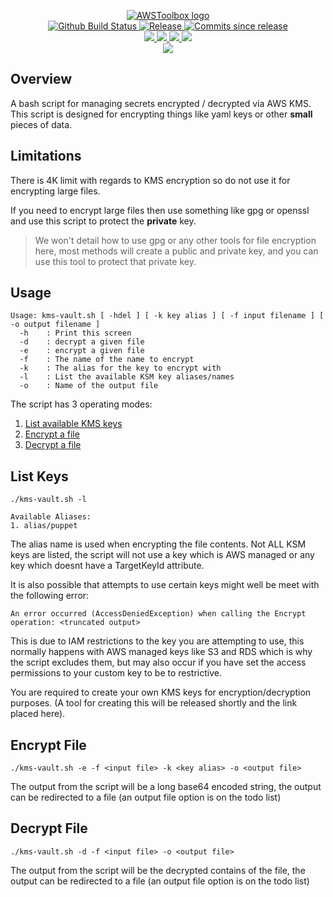 <p align="center">
    <a href="https://github.com/AWSToolbox/">
        <img src="https://cdn.wolfsoftware.com/assets/images/github/organisations/awstoolbox/black-and-white-circle-256.png" alt="AWSToolbox logo" />
    </a>
    <br />
    <a href="https://github.com/AWSToolbox/kms-vault/actions/workflows/cicd-pipeline.yml">
        <img src="https://img.shields.io/github/workflow/status/AWSToolbox/kms-vault/CICD%20Pipeline/master?style=for-the-badge" alt="Github Build Status">
    </a>
    <a href="https://github.com/AWSToolbox/kms-vault/releases/latest">
        <img src="https://img.shields.io/github/v/release/AWSToolbox/kms-vault?color=blue&label=Latest%20Release&style=for-the-badge" alt="Release">
    </a>
    <a href="https://github.com/AWSToolbox/kms-vault/releases/latest">
        <img src="https://img.shields.io/github/commits-since/AWSToolbox/kms-vault/latest.svg?color=blue&style=for-the-badge" alt="Commits since release">
    </a>
    <br />
    <a href=".github/CODE_OF_CONDUCT.md">
        <img src="https://img.shields.io/badge/Code%20of%20Conduct-blue?style=for-the-badge" />
    </a>
    <a href=".github/CONTRIBUTING.md">
        <img src="https://img.shields.io/badge/Contributing-blue?style=for-the-badge" />
    </a>
    <a href=".github/SECURITY.md">
        <img src="https://img.shields.io/badge/Report%20Security%20Concern-blue?style=for-the-badge" />
    </a>
    <a href="https://github.com/AWSToolbox/kms-vault/issues">
        <img src="https://img.shields.io/badge/Get%20Support-blue?style=for-the-badge" />
    </a>
    <br />
    <a href="https://wolfsoftware.com/">
        <img src="https://img.shields.io/badge/Created%20by%20Wolf%20Software-blue?style=for-the-badge" />
    </a>
</p>

## Overview

A bash script for managing secrets encrypted / decrypted via AWS KMS. This script is designed for encrypting things like yaml keys or other **small** pieces of data.

## Limitations

There is 4K limit with regards to KMS encryption so do not use it for encrypting large files.

If you need to encrypt large files then use something like gpg or openssl and use this script to protect the **private** key.

> We won't detail how to use gpg or any other tools for file encryption here, most methods will create a public and private key, and you can use this tool to protect that private key.

## Usage

```
Usage: kms-vault.sh [ -hdel ] [ -k key alias ] [ -f input filename ] [ -o output filename ]
  -h    : Print this screen
  -d    : decrypt a given file
  -e    : encrypt a given file
  -f    : The name of the name to encrypt
  -k    : The alias for the key to encrypt with
  -l    : List the available KSM key aliases/names
  -o    : Name of the output file
```

The script has 3 operating modes:

1. [List available KMS keys](#list-keys)
2. [Encrypt a file](#encrypt-file)
3. [Decrypt a file](#decrypt-file)

<a name="list-keys"></a>
## List Keys

```shell
./kms-vault.sh -l

Available Aliases:
1. alias/puppet
```

The alias name is used when encrypting the file contents. Not ALL KSM keys are listed, the script will not use a key which is AWS managed or 
any key which doesnt have a TargetKeyId attribute.

It is also possible that attempts to use certain keys might well be meet with the following error:

```
An error occurred (AccessDeniedException) when calling the Encrypt operation: <truncated output>
```

This is due to IAM restrictions to the key you are attempting to use, this normally happens with AWS managed keys like S3 and RDS which is why the script 
excludes them, but may also occur if you have set the access permissions to your custom key to be to restrictive.

You are required to create your own KMS keys for encryption/decryption purposes. (A tool for creating this will be released shortly and the link placed here).

<a name="encrypt-file"></a>

## Encrypt File

```shell
./kms-vault.sh -e -f <input file> -k <key alias> -o <output file>
```

The output from the script will be a long base64 encoded string, the output can be redirected to a file (an output file option is on the todo list)

<a name="decrypt-file"></a>

## Decrypt File

```shell
./kms-vault.sh -d -f <input file> -o <output file>
```

The output from the script will be the decrypted contains of the file, the output can be redirected to a file (an output file option is on the todo list)
